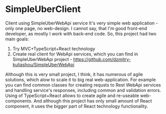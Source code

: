 # SimpleUberClient
Client using SimpleUberWebApi service
It's very simple web application - only one page, no web-design.
I cannot say, that I'm good front-end developer, as mostly I work with back-end code. So, this project had two main goals:
1. Try MVC+TypeScript+React technology
2. Create real client for WebApi services, which you can find in SimpleUberWebApi project - https://github.com/dzmitry-kuliashou/SimpleUberWebApi

Although this is very small project, I think, it has numerous of agile solutions, which alow to scale it to big real web-application. For example you can find common classes for creating requsts to Rest WebApi services and handling service's responses, including common and validation errors.
Using of TypeScript+React allows to create agile and re-useable web-components. And although this project has only small amount of React component, it uses the bigger part of React technology functionality.
